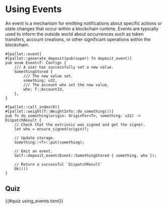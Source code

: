 # Using Events

An event is a mechanism for emitting notifications about specific actions or state changes that occur within a blockchain runtime. Events are typically used to inform the outside world about occurrences such as token transfers, account creations, or other significant operations within the blockchain.


```rust, ignore
#[pallet::event]
#[pallet::generate_deposit(pub(super) fn deposit_event)]
pub enum Event<T: Config> {
    /// A user has successfully set a new value.
    SomethingStored {
        /// The new value set.
        something: u32,
        /// The account who set the new value.
        who: T::AccountId,
    },
}
```

```rust, ignore
#[pallet::call_index(0)]
#[pallet::weight(T::WeightInfo::do_something())]
pub fn do_something(origin: OriginFor<T>, something: u32) -> DispatchResult {
    // Check that the extrinsic was signed and get the signer.
    let who = ensure_signed(origin)?;

    // Update storage.
    Something::<T>::put(something);

    // Emit an event.
    Self::deposit_event(Event::SomethingStored { something, who });

    // Return a successful `DispatchResult`
    Ok(())
}
```


## Quiz
{{#quiz using_events.toml}}
